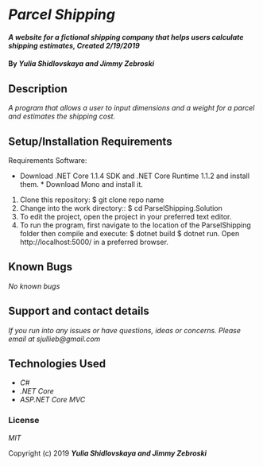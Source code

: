 # _Parcel Shipping_

#### _A website for a fictional shipping company that helps users calculate shipping estimates, Created 2/19/2019_

#### By _**Yulia Shidlovskaya and Jimmy Zebroski**_

## Description

_A program that allows a user to input dimensions and a weight for a parcel and estimates the shipping cost._

## Setup/Installation Requirements

Requirements Software:

* Download .NET Core 1.1.4 SDK and .NET Core Runtime 1.1.2 and install them. * Download Mono and install it.

1. Clone this repository: $ git clone repo name
2. Change into the work directory:: $ cd ParselShipping.Solution
3. To edit the project, open the project in your preferred text editor.
4. To run the program, first navigate to the location of the ParselShipping folder then compile and execute: $ dotnet build $ dotnet run. Open http://localhost:5000/ in a preferred browser.

## Known Bugs

_No known bugs_

## Support and contact details

_If you run into any issues or have questions, ideas or concerns. Please email at sjullieb@gmail.com_

## Technologies Used

* _C#_
* _.NET Core_
* _ASP.NET Core MVC_

### License

*MIT*

Copyright (c) 2019 **_Yulia Shidlovskaya and Jimmy Zebroski_**
